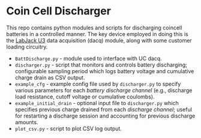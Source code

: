 # Coin Cell Discharger #

This repo contains python modules and scripts for discharging coincell batteries in a controlled manner. The key device employed in doing this is the [LabJack U3](https://labjack.com/products/u3) data acquisition (dacq) module, along with some customer loading circuitry.

* `BattDischarge.py` - module used to interface with UC dacq.
* `discharger.py` - script that monitors and controls battery discharging; configurable sampling period which logs battery voltage and cumulative charge drain as CSV output.
* `example_cfg` - example config file used by `discharger.py` to specify various parameters for each _battery discharge channel_ (e.g., discharge load resistance, cutoff voltage or cumulative coulombs).
* `example_initial_drain` - optional input file to `discharger.py` which specifies previous charge drained from each _discharge channel_; useful for restarting a discharge session and accounting for previous discharge amounts.
* `plot_csv.py` - script to plot CSV log output.

